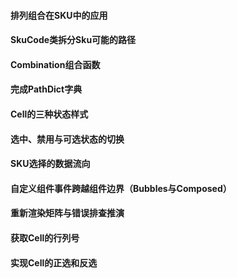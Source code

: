 #### 排列组合在SKU中的应用

#### SkuCode类拆分Sku可能的路径

#### Combination组合函数

#### 完成PathDict字典

#### Cell的三种状态样式

#### 选中、禁用与可选状态的切换

#### SKU选择的数据流向

#### 自定义组件事件跨越组件边界（Bubbles与Composed）

#### 重新渲染矩阵与错误排查推演

#### 获取Cell的行列号

#### 实现Cell的正选和反选

